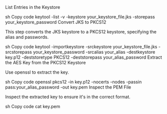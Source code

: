 List Entries in the Keystore

sh
Copy code
keytool -list -v -keystore your_keystore_file.jks -storepass your_keystore_password
Convert JKS to PKCS12

This step converts the JKS keystore to a PKCS12 keystore, specifying the alias and passwords.

sh
Copy code
keytool -importkeystore -srckeystore your_keystore_file.jks -srcstorepass your_keystore_password -srcalias your_alias -destkeystore key.p12 -deststoretype PKCS12 -deststorepass your_alias_password
Extract the AES Key from the PKCS12 Keystore

Use openssl to extract the key.

sh
Copy code
openssl pkcs12 -in key.p12 -nocerts -nodes -passin pass:your_alias_password -out key.pem
Inspect the PEM File

Inspect the extracted key to ensure it's in the correct format.

sh
Copy code
cat key.pem
